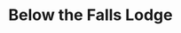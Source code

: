 ---
photo_name: /img/below-the-falls.jpg
photo_alt: Below the Valls Lodge near Coos Bay, OR
title: Below the Falls Lodge
property_name: Below the Falls Lodge
property_category: '4'
address:
  street: 
  street2: 
  city: Coos Bay
  state: OR
  zip: '97420'
phone_toll_free: 
phone_local: 
units: '1'
cost: '3'
property_description: >-
  Relax and revive in this artistic 'cabin' with wonderful views of historic Glenn Creek from every room. Nestled amongst towering fir and cedar trees, with windows everywhere, you'll feel and see nature's presence. View wildlife from the deck.
website: 'http://www.belowthefallslodge.com'
amenityList: 
  - amenitySelect: '6'
  - amenitySelect: '7'
---